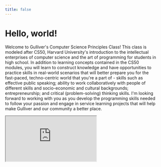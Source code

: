 ```yaml
---
title: false
---
```


# Hello, world!

Welcome to Gulliver's Computer Science Principles Class! This class is modeled after CS50, Harvard University's introduction to the intellectual enterprises of computer science and the art of programming for students in high school.  In addition to learning concepts contained in the CS50 modules, you will learn to construct knowledge and have opportunities to practice skills in real-world scenarios that will better prepare you for the fast-paced, techno-centric world that you're a part of - skills such as effective public speaking; ability to work collaboratively with people of different skills and socio-economic and cultural backgrounds; entrepreneurship; and critical (problem-solving) thinking skills.  I'm looking forward to working with you as you develop the programming skills needed to follow your passion and engage in service learning projects that will help make Gulliver and our community a better place.

<iframe allowfullscreen="" class="border embed-responsive-item" src="https://www.youtube.com/embed/FsYdgKO4AQU?rel=0&amp;showinfo=0" style="background-image: url('https://img.youtube.com/vi/FsYdgKO4AQU/sddefault.jpg'); background-repeat: no-repeat; background-size: cover;"></iframe>
